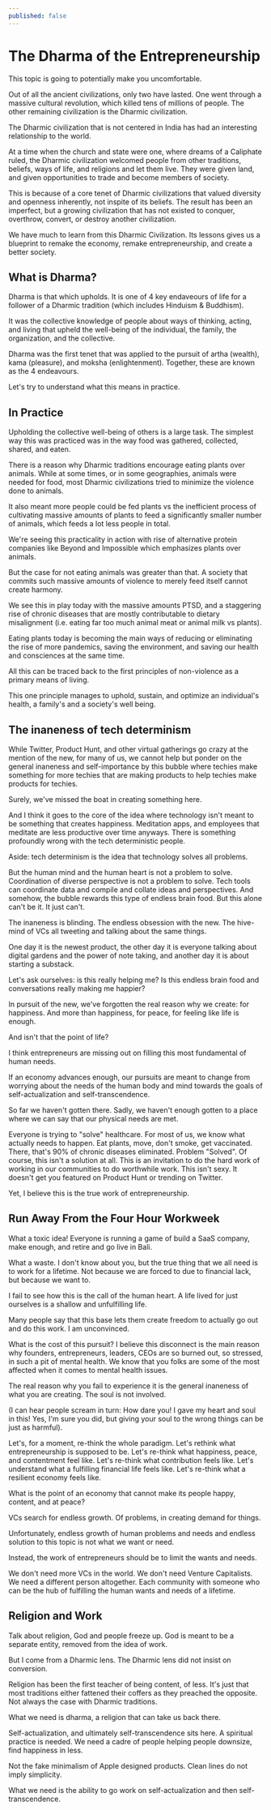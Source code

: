 ```yaml
---
published: false
---
```

# The Dharma of the Entrepreneurship

This topic is going to potentially make you uncomfortable.

Out of all the ancient civilizations, only two have lasted. One went through a massive cultural revolution, which killed tens of millions of people. The other remaining civilization is the Dharmic civilization.

The Dharmic civilization that is not centered in India has had an interesting relationship to the world.

At a time when the church and state were one, where dreams of a Caliphate ruled, the Dharmic civilization welcomed people from other traditions, beliefs, ways of life, and religions and let them live. They were given land, and given opportunities to trade and become members of society.

This is because of a core tenet of Dharmic civilizations that valued diversity and openness inherently, not inspite of its beliefs. The result has been an imperfect, but a growing civilization that has not existed to conquer, overthrow, convert, or destroy another civilization.

We have much to learn from this Dharmic Civilization. Its lessons gives us a blueprint to remake the economy, remake entrepreneurship, and create a better society.

## What is Dharma?

Dharma is that which upholds. It is one of 4 key endaveours of life for a follower of a Dharmic tradition (which includes Hinduism & Buddhism).

It was the collective knowledge of people about ways of thinking, acting, and living that upheld the well-being of the individual, the family, the organization, and the collective.

Dharma was the first tenet that was applied to the pursuit of artha (wealth), kama (pleasure), and moksha (enlightenment). Together, these are known as the 4 endeavours.

Let's try to understand what this means in practice.

## In Practice

Upholding the collective well-being of others is a large task. The simplest way this was practiced was in the way food was gathered, collected, shared, and eaten.

There is a reason why Dharmic traditions encourage eating plants over animals. While at some times, or in some geographies, animals were needed for food, most Dharmic civilizations tried to minimize the violence done to animals.

It also meant more people could be fed plants vs the inefficient process of cultivating massive amounts of plants to feed a significantly smaller number of animals, which feeds a lot less people in total.

We're seeing this practicality in action with rise of alternative protein companies like Beyond and Impossible which emphasizes plants over animals.

But the case for not eating animals was greater than that. A society that commits such massive amounts of violence to merely feed itself cannot create harmony.

We see this in play today with the massive amounts PTSD, and a staggering rise of chronic diseases that are mostly contributable to dietary misalignment (i.e. eating far too much animal meat or animal milk vs plants).

Eating plants today is becoming the main ways of reducing or eliminating the rise of more pandemics, saving the environment, and saving our health and consciences at the same time.

All this can be traced back to the first principles of non-violence as a primary means of living.

This one principle manages to uphold, sustain, and optimize an individual's health, a family's and a society's well being.

## The inaneness of tech determinism

While Twitter, Product Hunt, and other virtual gatherings go crazy at the mention of the new, for many of us, we cannot help but ponder on the general inaneness and self-importance by this bubble where techies make something for more techies that are making products to help techies make products for techies.

Surely, we've missed the boat in creating something here.

And I think it goes to the core of the idea where technology isn't meant to be something that creates happiness. Meditation apps, and employees that meditate are less productive over time anyways. There is something profoundly wrong with the tech deterministic people.

Aside: tech determinism is the idea that technology solves all problems.

But the human mind and the human heart is not a problem to solve. Coordination of diverse perspective is not a problem to solve. Tech tools can coordinate data and compile and collate ideas and perspectives. And somehow, the bubble rewards this type of endless brain food. But this alone can't be it. It just can't.

The inaneness is blinding. The endless obsession with the new. The hive-mind of VCs all tweeting and talking about the same things.

One day it is the newest product, the other day it is everyone talking about digital gardens and the power of note taking, and another day it is about starting a substack.

Let's ask ourselves: is this really helping me? Is this endless brain food and conversations really making me happier?

In pursuit of the new, we've forgotten the real reason why we create: for happiness. And more than happiness, for peace, for feeling like life is enough.

And isn't that the point of life?

I think entrepreneurs are missing out on filling this most fundamental of human needs.

If an economy advances enough, our pursuits are meant to change from worrying about the needs of the human body and mind towards the goals of self-actualization and self-transcendence.

So far we haven't gotten there. Sadly, we haven't enough gotten to a place where we can say that our physical needs are met. 

Everyone is trying to "solve" healthcare. For most of us, we know what actually needs to happen. Eat plants, move, don't smoke, get vaccinated. There, that's 90% of chronic diseases eliminated. Problem "Solved". Of course, this isn't a solution at all. This is an invitation to do the hard work of working in our communities to do worthwhile work. This isn't sexy. It doesn't get you featured on Product Hunt or trending on Twitter.

Yet, I believe this is the true work of entrepreneurship.

## Run Away From the Four Hour Workweek

What a toxic idea! Everyone is running a game of build a SaaS company, make enough, and retire and go live in Bali.

What a waste. I don't know about you, but the true thing that we all need is to work for a lifetime. Not because we are forced to due to financial lack, but because we want to.

I fail to see how this is the call of the human heart. A life lived for just ourselves is a shallow and unfulfilling life.

Many people say that this base lets them create freedom to actually go out and do this work. I am unconvinced.

What is the cost of this pursuit? I believe this disconnect is the main reason why founders, entrepreneurs, leaders, CEOs are so burned out, so stressed, in such a pit of mental health. We know that you folks are some of the most affected when it comes to mental health issues.

The real reason why you fail to experience it is the general inaneness of what you are creating. The soul is not involved.

(I can hear people scream in turn: How dare you! I gave my heart and soul in this! Yes, I'm sure you did, but giving your soul to the wrong things can be just as harmful).

Let's, for a moment, re-think the whole paradigm. Let's rethink what entrepreneurship is supposed to be. Let's re-think what happiness, peace, and contentment feel like. Let's re-think what contribution feels like. Let's understand what a fulfilling financial life feels like. Let's re-think what a resilient economy feels like.

What is the point of an economy that cannot make its people happy, content, and at peace?

VCs search for endless growth. Of problems, in creating demand for things.

Unfortunately, endless growth of human problems and needs and endless solution to this topic is not what we want or need.

Instead, the work of entrepreneurs should be to limit the wants and needs.

We don't need more VCs in the world. We don't need Venture Capitalists. We need a different person altogether. Each community with someone who can be the hub of fulfilling the human wants and needs of a lifetime.

## Religion and Work

Talk about religion, God and people freeze up. God is meant to be a separate entity, removed from the idea of work.

But I come from a Dharmic lens. The Dharmic lens did not insist on conversion.

Religion has been the first teacher of being content, of less. It's just that most traditions either fattened their coffers as they preached the opposite. Not always the case with Dharmic traditions.

What we need is dharma, a religion that can take us back there.

Self-actualization, and ultimately self-transcendence sits here. A spiritual practice is needed. We need a cadre of people helping people downsize, find happiness in less.

Not the fake minimalism of Apple designed products. Clean lines do not imply simplicity.

What we need is the ability to go work on self-actualization and then self-transcendence.
